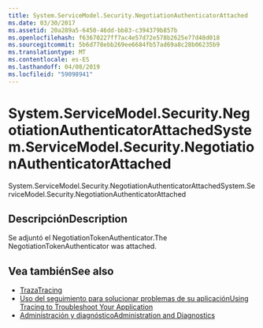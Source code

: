 ```yaml
---
title: System.ServiceModel.Security.NegotiationAuthenticatorAttached
ms.date: 03/30/2017
ms.assetid: 20a289a5-6450-46dd-bb83-c394379b857b
ms.openlocfilehash: f63670227ff7ac4e57d72e578b2625e77d48d018
ms.sourcegitcommit: 5b6d778ebb269ee6684fb57ad69a8c28b06235b9
ms.translationtype: MT
ms.contentlocale: es-ES
ms.lasthandoff: 04/08/2019
ms.locfileid: "59098941"
---
```

# <a name="systemservicemodelsecuritynegotiationauthenticatorattached"></a><span data-ttu-id="0dd3b-102">System.ServiceModel.Security.NegotiationAuthenticatorAttached</span><span class="sxs-lookup"><span data-stu-id="0dd3b-102">System.ServiceModel.Security.NegotiationAuthenticatorAttached</span></span>
<span data-ttu-id="0dd3b-103">System.ServiceModel.Security.NegotiationAuthenticatorAttached</span><span class="sxs-lookup"><span data-stu-id="0dd3b-103">System.ServiceModel.Security.NegotiationAuthenticatorAttached</span></span>  
  
## <a name="description"></a><span data-ttu-id="0dd3b-104">Descripción</span><span class="sxs-lookup"><span data-stu-id="0dd3b-104">Description</span></span>  
 <span data-ttu-id="0dd3b-105">Se adjuntó el NegotiationTokenAuthenticator.</span><span class="sxs-lookup"><span data-stu-id="0dd3b-105">The NegotiationTokenAuthenticator was attached.</span></span>  
  
## <a name="see-also"></a><span data-ttu-id="0dd3b-106">Vea también</span><span class="sxs-lookup"><span data-stu-id="0dd3b-106">See also</span></span>

- [<span data-ttu-id="0dd3b-107">Traza</span><span class="sxs-lookup"><span data-stu-id="0dd3b-107">Tracing</span></span>](../../../../../docs/framework/wcf/diagnostics/tracing/index.md)
- [<span data-ttu-id="0dd3b-108">Uso del seguimiento para solucionar problemas de su aplicación</span><span class="sxs-lookup"><span data-stu-id="0dd3b-108">Using Tracing to Troubleshoot Your Application</span></span>](../../../../../docs/framework/wcf/diagnostics/tracing/using-tracing-to-troubleshoot-your-application.md)
- [<span data-ttu-id="0dd3b-109">Administración y diagnóstico</span><span class="sxs-lookup"><span data-stu-id="0dd3b-109">Administration and Diagnostics</span></span>](../../../../../docs/framework/wcf/diagnostics/index.md)
